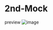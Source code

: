 # 2nd-Mock
preview
![image](https://github.com/Shibasish3210/2nd-Mock/assets/111530472/4caedee0-f43d-4a92-acff-2f5a5a5c8692)
